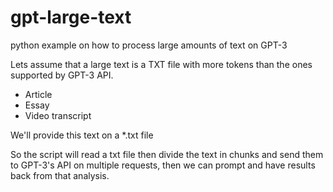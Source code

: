 # gpt-large-text
python example on how to process large amounts of text on GPT-3


Lets assume that a large text is a TXT file with more tokens than the ones supported by GPT-3 API.
* Article
* Essay
* Video transcript

We'll provide this text on a *.txt file

So the script will read a txt file then divide the text in chunks and send them to GPT-3's API on multiple requests, then we can prompt and have results back from that analysis.


